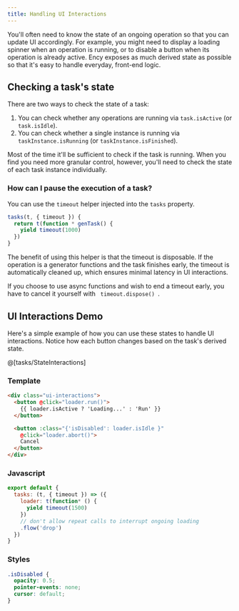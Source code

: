```yaml
---
title: Handling UI Interactions
---
```


You'll often need to know the state of an ongoing operation so that you can update UI accordingly. For example, you might need to display a loading spinner when an operation is running, or to disable a button when its operation is already active. Ency exposes as much derived state as possible so that it's easy to handle everyday, front-end logic.

## Checking a task's state

There are two ways to check the state of a task:

1. You can check whether any operations are running via `task.isActive` (or `task.isIdle`).
2. You can check whether a single instance is running via `taskInstance.isRunning` (or `taskInstance.isFinished`).

Most of the time it'll be sufficient to check if the task is running. When you find you need more granular control, however, you'll need to check the state of each task instance individually.

### How can I pause the execution of a task?

You can use the `timeout` helper injected into the `tasks` property.

```js
tasks(t, { timeout }) {
  return t(function * genTask() {
    yield timeout(1000)
  })
}
```

The benefit of using this helper is that the timeout is disposable. If the operation is a generator functions and the task finishes early, the timeout is automatically cleaned up, which ensures minimal latency in UI interactions.

<p class="warning">
  If you choose to use async functions and wish to end a timeout early, you have to cancel it yourself with <code> timeout.dispose() </code>.
</p>

## UI Interactions Demo

Here's a simple example of how you can use these states to handle UI interactions. Notice how each button changes based on the task's derived state.

<div>
  @[tasks/StateInteractions]
</div>


### Template

```html
<div class="ui-interactions">
  <button @click="loader.run()">
    {{ loader.isActive ? 'Loading...' : 'Run' }}
  </button>

  <button :class="{'isDisabled': loader.isIdle }"
    @click="loader.abort()">
    Cancel
  </button>
</div>
```

### Javascript

```js
export default {
  tasks: (t, { timeout }) => ({
    loader: t(function* () {
      yield timeout(1500)
    })
    // don't allow repeat calls to interrupt ongoing loading
    .flow('drop')
  })
}
```

### Styles

```css
.isDisabled {
  opacity: 0.5;
  pointer-events: none;
  cursor: default;
}
```
